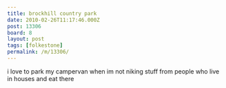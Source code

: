 ```yaml
---
title: brockhill country park
date: 2010-02-26T11:17:46.000Z
post: 13306
board: 8
layout: post
tags: [folkestone]
permalink: /m/13306/
---
```

i love to park my campervan when im not niking stuff from people who live in houses and eat there
